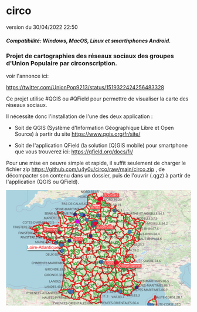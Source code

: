 # circo

version du 30/04/2022 22:50

##### Compatibilité: Windows, MacOS, Linux et smarthphones Android.

### Projet de cartographies des réseaux sociaux des groupes d'Union Populaire par circonscription.

voir l'annonce ici:

https://twitter.com/UnionPop9213/status/1519322424256483328



Ce projet utilise #QGIS ou #QField pour permettre de visualiser la carte des réseaux sociaux.

Il nécessite donc l'installation de l'une des deux application :

- Soit de QGIS (Système d'Information Géographique Libre et Open Source) à partir du site https://www.qgis.org/fr/site/

- Soit de l'application QField (la solution [Q]GIS mobile) pour smartphone que vous trouverez ici: https://qfield.org/docs/fr/

Pour une mise en oeuvre simple et rapide, il suffit seulement de charger le fichier zip https://github.com/u4y0u/circo/raw/main/circo.zip , de décompacter son contenu dans un dossier, puis de l'ouvrir (.qgz) à partir de l'application (QGIS ou QField).





![circo_preview0](https://github.com/u4y0u/circo/raw/main/circo_preview0.png)


